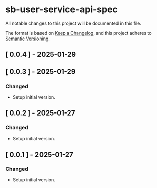 # sb-user-service-api-spec

All notable changes to this project will be documented in this file.

The format is based on [Keep a Changelog](https://keepachangelog.com/en/1.0.0/),
and this project adheres to [Semantic Versioning](https://semver.org/spec/v2.0.0.html).

## [ 0.0.4 ] - 2025-01-29

## [ 0.0.3 ] - 2025-01-29
### Changed
- Setup initial version.

## [ 0.0.2 ] - 2025-01-27
### Changed
- Setup initial version.

## [ 0.0.1 ] - 2025-01-27
### Changed
- Setup initial version.
